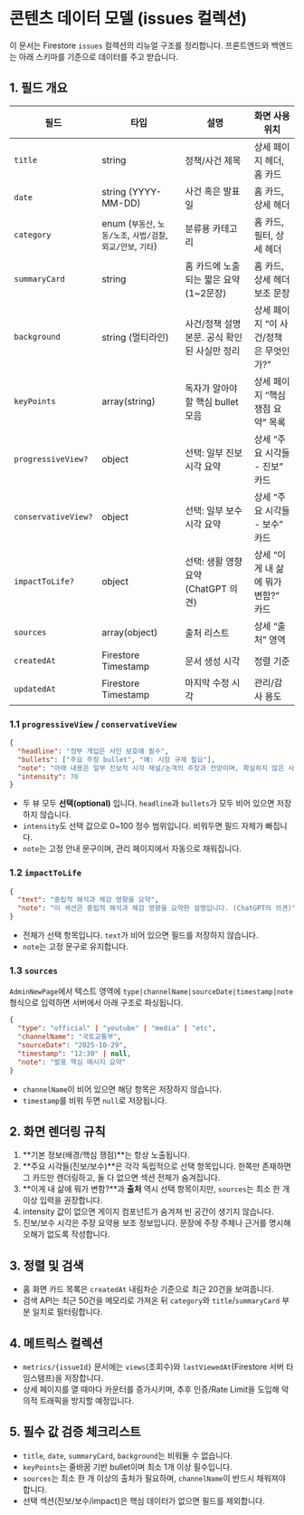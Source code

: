# 콘텐츠 데이터 모델 (issues 컬렉션)

이 문서는 Firestore `issues` 컬렉션의 리뉴얼 구조를 정리합니다. 프론트엔드와 백엔드는 아래 스키마를 기준으로 데이터를 주고 받습니다.

## 1. 필드 개요

| 필드 | 타입 | 설명 | 화면 사용 위치 |
| --- | --- | --- | --- |
| `title` | string | 정책/사건 제목 | 상세 페이지 헤더, 홈 카드 |
| `date` | string (YYYY-MM-DD) | 사건 혹은 발표일 | 홈 카드, 상세 헤더 |
| `category` | enum (`부동산`, `노동/노조`, `사법/검찰`, `외교/안보`, `기타`) | 분류용 카테고리 | 홈 카드, 필터, 상세 헤더 |
| `summaryCard` | string | 홈 카드에 노출되는 짧은 요약 (1~2문장) | 홈 카드, 상세 헤더 보조 문장 |
| `background` | string (멀티라인) | 사건/정책 설명 본문. 공식 확인된 사실만 정리 | 상세 페이지 “이 사건/정책은 무엇인가?” |
| `keyPoints` | array(string) | 독자가 알아야 할 핵심 bullet 모음 | 상세 페이지 “핵심 쟁점 요약” 목록 |
| `progressiveView?` | object | 선택: 일부 진보 시각 요약 | 상세 “주요 시각들 - 진보” 카드 |
| `conservativeView?` | object | 선택: 일부 보수 시각 요약 | 상세 “주요 시각들 - 보수” 카드 |
| `impactToLife?` | object | 선택: 생활 영향 요약 (ChatGPT 의견) | 상세 “이게 내 삶에 뭐가 변함?” 카드 |
| `sources` | array(object) | 출처 리스트 | 상세 “출처” 영역 |
| `createdAt` | Firestore Timestamp | 문서 생성 시각 | 정렬 기준 |
| `updatedAt` | Firestore Timestamp | 마지막 수정 시각 | 관리/감사 용도 |

### 1.1 `progressiveView` / `conservativeView`

```json
{
  "headline": "정부 개입은 서민 보호에 필수",
  "bullets": ["주요 주장 bullet", "예: 시장 규제 필요"],
  "note": "아래 내용은 일부 진보적 시각 채널/논객의 주장과 전망이며, 확실하지 않은 사실일 수 있습니다.",
  "intensity": 70
}
```

- 두 뷰 모두 **선택(optional)** 입니다. `headline`과 `bullets`가 모두 비어 있으면 저장하지 않습니다.
- `intensity`도 선택 값으로 0~100 정수 범위입니다. 비워두면 필드 자체가 빠집니다.
- `note`는 고정 안내 문구이며, 관리 페이지에서 자동으로 채워집니다.

### 1.2 `impactToLife`

```json
{
  "text": "중립적 해석과 체감 영향을 요약",
  "note": "이 섹션은 중립적 해석과 체감 영향을 요약한 설명입니다. (ChatGPT의 의견)"
}
```

- 전체가 선택 항목입니다. `text`가 비어 있으면 필드를 저장하지 않습니다.
- `note`는 고정 문구로 유지합니다.

### 1.3 `sources`

`AdminNewPage`에서 텍스트 영역에 `type|channelName|sourceDate|timestamp|note` 형식으로 입력하면 서버에서 아래 구조로 파싱됩니다.

```json
{
  "type": "official" | "youtube" | "media" | "etc",
  "channelName": "국토교통부",
  "sourceDate": "2025-10-29",
  "timestamp": "12:30" | null,
  "note": "발표 핵심 메시지 요약"
}
```

- `channelName`이 비어 있으면 해당 항목은 저장하지 않습니다.
- `timestamp`를 비워 두면 `null`로 저장됩니다.

## 2. 화면 렌더링 규칙

1. **기본 정보(배경/핵심 쟁점)**는 항상 노출됩니다.
2. **주요 시각들(진보/보수)**은 각각 독립적으로 선택 항목입니다. 한쪽만 존재하면 그 카드만 렌더링하고, 둘 다 없으면 섹션 전체가 숨겨집니다.
3. **이게 내 삶에 뭐가 변함?**과 **출처** 역시 선택 항목이지만, `sources`는 최소 한 개 이상 입력을 권장합니다.
4. intensity 값이 없으면 게이지 컴포넌트가 숨겨져 빈 공간이 생기지 않습니다.
5. 진보/보수 시각은 주장 요약용 보조 정보입니다. 문장에 주장 주체나 근거를 명시해 오해가 없도록 작성합니다.

## 3. 정렬 및 검색

- 홈 화면 카드 목록은 `createdAt` 내림차순 기준으로 최근 20건을 보여줍니다.
- 검색 API는 최근 50건을 메모리로 가져온 뒤 `category`와 `title`/`summaryCard` 부분 일치로 필터링합니다.

## 4. 메트릭스 컬렉션

- `metrics/{issueId}` 문서에는 `views`(조회수)와 `lastViewedAt`(Firestore 서버 타임스탬프)을 저장합니다.
- 상세 페이지를 열 때마다 카운터를 증가시키며, 추후 인증/Rate Limit을 도입해 악의적 트래픽을 방지할 예정입니다.

## 5. 필수 값 검증 체크리스트

- `title`, `date`, `summaryCard`, `background`는 비워둘 수 없습니다.
- `keyPoints`는 줄바꿈 기반 bullet이며 최소 1개 이상 필수입니다.
- `sources`는 최소 한 개 이상의 출처가 필요하며, `channelName`이 반드시 채워져야 합니다.
- 선택 섹션(진보/보수/impact)은 핵심 데이터가 없으면 필드를 제외합니다.
